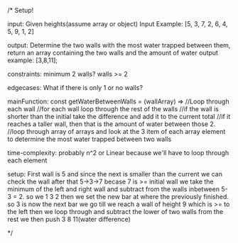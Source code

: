 /*
Setup!

input: Given heights(assume array or object)
Input Example: [5, 3, 7, 2, 6, 4, 5, 9, 1, 2]

output: Determine the two walls with the most water trapped between them, return an array containing the two walls and the amount of water
output example: [3,8,11];

constraints: minimum 2 walls? walls >= 2

edgecases: What if there is only 1 or no walls?

mainFunction: const getWaterBetweenWalls = (wallArray) =>
  //Loop through each wall
  //for each wall loop through the rest of the walls
  //if the wall is shorter than the initial take the difference and add it to the current total
  //if it reaches a taller wall, then that is the amount of water between those 2.
  //loop through array of arrays and look at the 3 item of each array element to determine the most water trapped between two walls

time-complexity: probably n^2 or Linear because we'll have to loop through each element

setup:
First wall is 5 and since the next is smaller than the current we can check the wall after that
5->3->7 becase 7 is >= initial wall we take the minimum of the left and right wall and subtract from the walls inbetween
5-3 = 2. so we
1 3 2
then we set the new bar at where the previously finished. so 3 is now the next bar
we go till we reach a wall of height 9 which is >= to the left
then we loop through and subtract the lower of two walls from the rest
we then push
3 8  11(water difference)


*/
